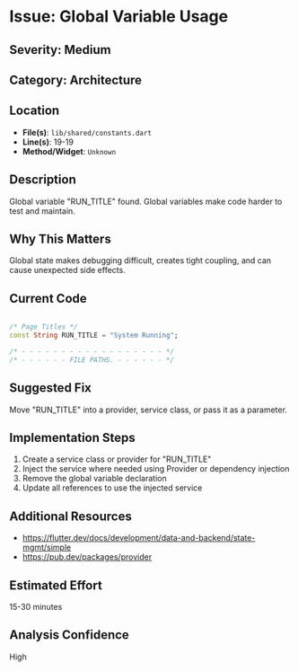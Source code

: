 # Issue: Global Variable Usage

## Severity: Medium

## Category: Architecture

## Location
- **File(s)**: `lib/shared/constants.dart`
- **Line(s)**: 19-19
- **Method/Widget**: `Unknown`

## Description
Global variable "RUN_TITLE" found. Global variables make code harder to test and maintain.

## Why This Matters
Global state makes debugging difficult, creates tight coupling, and can cause unexpected side effects.

## Current Code
```dart

/* Page Titles */
const String RUN_TITLE = "System Running";

/* - - - - - - - - - - - - - - - - - - */
/* - - - - - - FILE PATHS. - - - - - - */
```

## Suggested Fix
Move "RUN_TITLE" into a provider, service class, or pass it as a parameter.

## Implementation Steps
1. Create a service class or provider for "RUN_TITLE"
2. Inject the service where needed using Provider or dependency injection
3. Remove the global variable declaration
4. Update all references to use the injected service

## Additional Resources
- https://flutter.dev/docs/development/data-and-backend/state-mgmt/simple
- https://pub.dev/packages/provider

## Estimated Effort
15-30 minutes

## Analysis Confidence
High
